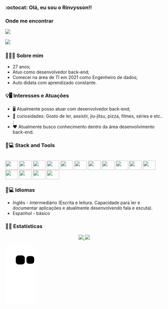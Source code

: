 ### :octocat: Olá, eu sou o Rinvysson!!

### Onde me encontrar

<div>

<a href="https://www.linkedin.com/in/rinvysson/" target="_blank"><img src="https://img.shields.io/badge/LinkedIn-0077B5?style=for-the-badge&logo=linkedin&logoColor=white" target="_blank"></a>

<a href="https://wa.me/5582981337748" target="_blank"><img src="https://img.shields.io/badge/WhatsApp-25D366?style=for-the-badge&logo=whatsapp&logoColor=white" target="_blank"></a>

</div>

### 👨🏻‍💻 Sobre mim

- 27 anos;
- Atuo como desenvolvedor back-end;
- Comecei na área de TI em 2021 como Engenheiro de dados;
- Auto didata com aprendizado constante.

### 💡🖥️ Interesses e Atuações

- 🖥️ Atualmente posso atuar com desenvolvedor back-end;
- 🤡 curiosidades: Gosto de ler, assistir, jiu-jitsu, pizza, filmes, séries e etc.. ;
- ❤️ Atualmente busco conhecimento dentro da área desenvolvimento back-end.

### 🚀💻 Stack and Tools

<div style="display: inline_block"><br>

  <img align= "center" height="30" width="40" src="https://cdn.jsdelivr.net/gh/devicons/devicon/icons/linux/linux-original.svg" />

  <img align= "center" height="30" width="40" src="https://cdn.jsdelivr.net/gh/devicons/devicon/icons/javascript/javascript-original.svg" />

  <img align= "center" height="30" width="40" src="https://cdn.jsdelivr.net/gh/devicons/devicon/icons/nodejs/nodejs-original-wordmark.svg" />

  <img align= "center" height="30" width="40" src="https://cdn.jsdelivr.net/gh/devicons/devicon/icons/sequelize/sequelize-original-wordmark.svg" />

  <img align= "center" height="30" width="40" src="https://cdn.jsdelivr.net/gh/devicons/devicon/icons/express/express-original-wordmark.svg" />

  <img align= "center" height="30" width="40" src="https://cdn.jsdelivr.net/gh/devicons/devicon/icons/html5/html5-plain-wordmark.svg" />

  <img align= "center" height="30" width="40" src="https://cdn.jsdelivr.net/gh/devicons/devicon/icons/mysql/mysql-original-wordmark.svg" />

  <img align= "center" height="30" width="40" src="https://cdn.jsdelivr.net/gh/devicons/devicon/icons/mongodb/mongodb-original-wordmark.svg" />

  <img align= "center" height="30" width="40" src="https://cdn.jsdelivr.net/gh/devicons/devicon/icons/redis/redis-original-wordmark.svg" />

  <img align= "center" height="30" width="40" src="https://cdn.jsdelivr.net/gh/devicons/devicon/icons/amazonwebservices/amazonwebservices-original-wordmark.svg" />

  <img align= "center" height="30" width="40" src="https://cdn.jsdelivr.net/gh/devicons/devicon/icons/azure/azure-original-wordmark.svg" />

  <img align= "center" height="30" width="40" src="https://cdn.jsdelivr.net/gh/devicons/devicon/icons/docker/docker-original-wordmark.svg" />

  <img align= "center" height="30" width="40" src="https://cdn.jsdelivr.net/gh/devicons/devicon/icons/jenkins/jenkins-original.svg" />

  <img align= "center" height="30" width="40" src="https://cdn.jsdelivr.net/gh/devicons/devicon/icons/gitlab/gitlab-original-wordmark.svg" />

  <img align= "center" height="30" width="40" src="https://cdn.jsdelivr.net/gh/devicons/devicon/icons/terraform/terraform-original-wordmark.svg" />

</div>

### 🚀💻 Idiomas

- Inglês - Intermediário (Escrita e leitura. Capacidade para ler e documentar aplicações e atualmente desenvolvendo fala e escuta).
- Espanhol - básico

### 🧮📐 Estatísticas

<div align="center">
  <a href="https://github.com/rinvyssondev">
  <img height="180em" src="https://github-readme-stats.vercel.app/api?username=rinvyssondev&show_icons=true&theme=dracula&include_all_commits=true&count_private=true"/>
  <img height="180em" src="https://github-readme-stats.vercel.app/api/top-langs/?username=rinvyssondev&layout=compact&langs_count=7&theme=dracula"/>
</div>

![Snake animation](https://github.com/rinvyssondev/rinvyssondev/blob/output/github-contribution-grid-snake.svg)
